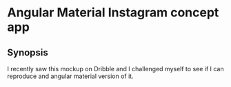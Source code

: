 # Angular Material Instagram concept app

## Synopsis
I recently saw this mockup on Dribble and I challenged myself to see if I can reproduce and angular material version
of it.
